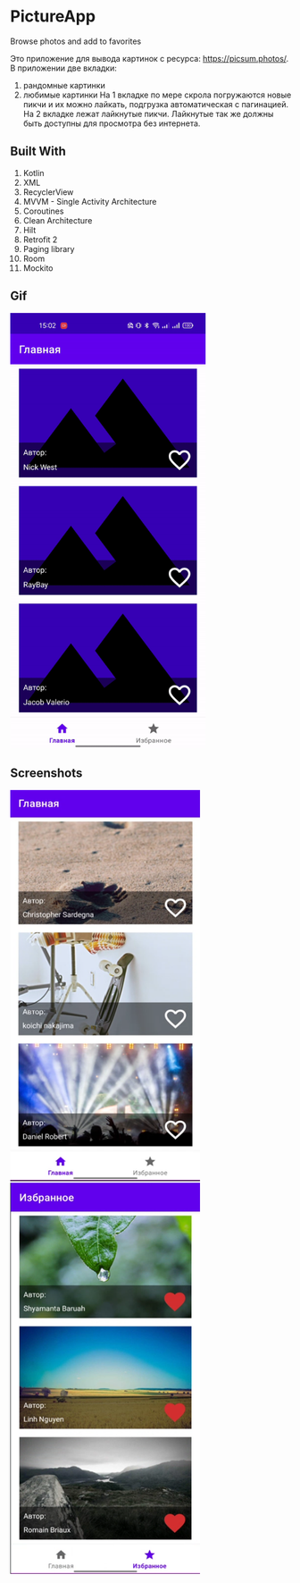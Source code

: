 # PictureApp
Browse photos and add to favorites

Это приложение для вывода картинок с ресурса: https://picsum.photos/.
В приложении две вкладки:
1) рандомные картинки
2) любимые картинки
На 1 вкладке по мере скрола погружаются новые пикчи и их можно лайкать, подгрузка автоматическая с пагинацией.
На 2 вкладке лежат лайкнутые пикчи. Лайкнутые так же должны быть доступны для просмотра без интернета.

## Built With
1. Kotlin
2. XML
3. RecyclerView
4. MVVM - Single Activity Architecture
5. Coroutines
6. Clean Architecture
7. Hilt
8. Retrofit 2
9. Paging library
10. Room
11. Mockito

## Gif
<img src="preview/video_preview.gif"  width="350">

## Screenshots
<img src="preview/main_screen.png"  width="340" height="700"> <img src="preview/favorite_screen.png"  width="340" height="700">
